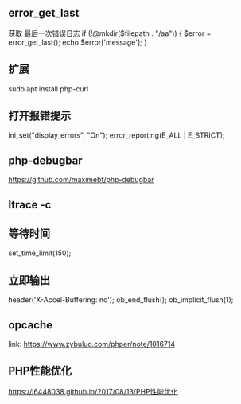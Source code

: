 ## error_get_last
获取 最后一次错误日志
    if (!@mkdir($filepath . "/aa")) {
        $error = error_get_last();
        echo $error['message'];
    }

## 扩展

sudo apt install php-curl

## 打开报错提示
ini_set("display_errors", "On"); 
error_reporting(E_ALL | E_STRICT);

## php-debugbar
https://github.com/maximebf/php-debugbar

## ltrace -c

## 等待时间
set_time_limit(150);

## 立即输出

header('X-Accel-Buffering: no');
ob_end_flush();
ob_implicit_flush(1);

## opcache
link: https://www.zybuluo.com/phper/note/1016714

## PHP性能优化
https://i6448038.github.io/2017/08/13/PHP性能优化